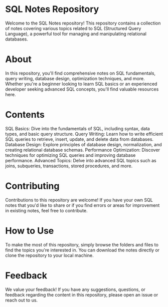 SQL Notes Repository
=========================================================
Welcome to the SQL Notes repository! This repository contains a collection of notes covering various topics related to SQL (Structured Query Language), 
a powerful tool for managing and manipulating relational databases.

About
===========================================================
In this repository, you'll find comprehensive notes on SQL fundamentals, query writing, database design, optimization techniques, and more. 
Whether you're a beginner looking to learn SQL basics or an experienced developer seeking advanced SQL concepts, you'll find valuable resources here.

Contents
==========================================================
SQL Basics: Dive into the fundamentals of SQL, including syntax, data types, and basic query structure.
Query Writing: Learn how to write efficient SQL queries to retrieve, insert, update, and delete data from databases.
Database Design: Explore principles of database design, normalization, and creating relational database schemas.
Performance Optimization: Discover techniques for optimizing SQL queries and improving database performance.
Advanced Topics: Delve into advanced SQL topics such as joins, subqueries, transactions, stored procedures, and more.

Contributing
===========================================================
Contributions to this repository are welcome! If you have your own SQL notes that you'd like to share 
or if you find errors or areas for improvement in existing notes, feel free to contribute.

How to Use
===========================================================
To make the most of this repository, simply browse the folders and files to find the topics you're interested in. 
You can download the notes directly or clone the repository to your local machine.

Feedback
==============================================================
We value your feedback! If you have any suggestions, questions, or feedback regarding the content in this repository, 
please open an issue or reach out to us.
